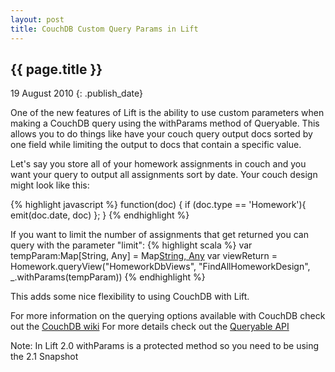 ```yaml
---
layout: post
title: CouchDB Custom Query Params in Lift
---
```


## {{ page.title }}

19 August 2010
{: .publish_date}

One of the new features of Lift is the ability to use custom parameters when making a CouchDB query using the withParams method of Queryable.
This allows you to do things like have your couch query output docs sorted by one field while limiting the output to docs that contain a specific value.

Let's say you store all of your homework assignments in couch and you want your query to output all assignments sort by date.  Your couch design might look like this:

{% highlight javascript %}
function(doc) { 
	if (doc.type == 'Homework'){
		emit(doc.date, doc)
	};
}
{% endhighlight %}

If you want to limit the number of assignments that get returned you can query with the parameter "limit":
{% highlight scala %}
var tempParam:Map[String, Any] = Map[String, Any]("limit"->JInt(3))
var viewReturn = Homework.queryView("HomeworkDbViews", "FindAllHomeworkDesign", _.withParams(tempParam))
{% endhighlight %}

This adds some nice flexibility to using CouchDB with Lift.

For more information on the querying options available with CouchDB check out the [CouchDB wiki](http://wiki.apache.org/couchdb/HTTP_view_API#Querying_Options)
For more details check out the [Queryable API](http://main.scala-tools.org/mvnsites/liftweb-2.0/framework/scaladocs/net/liftweb/couchdb/Queryable.html)

Note: In Lift 2.0 withParams is a protected method so you need to be using the 2.1 Snapshot
